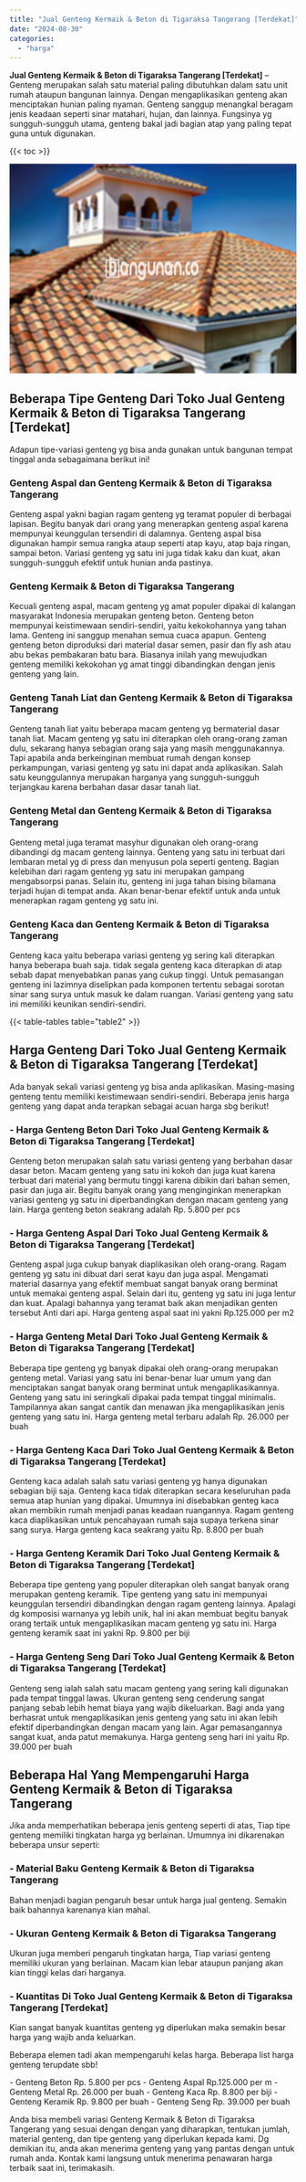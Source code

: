```yaml
---
title: "Jual Genteng Kermaik & Beton di Tigaraksa Tangerang [Terdekat]"
date: "2024-08-30"
categories: 
  - "harga"
---
```


**Jual Genteng Kermaik & Beton di Tigaraksa Tangerang \[Terdekat\]** – Genteng merupakan salah satu material paling dibutuhkan dalam satu unit rumah ataupun bangunan lainnya. Dengan mengaplikasikan genteng akan menciptakan hunian paling nyaman. Genteng sanggup menangkal beragam jenis keadaan seperti sinar matahari, hujan, dan lainnya. Fungsinya yg sungguh-sungguh utama, genteng bakal jadi bagian atap yang paling tepat guna untuk digunakan.

{{< toc >}}

![Jual Genteng Kermaik & Beton di Tigaraksa Tangerang [Terdekat]](/images/genteng-minimalis-murah10.png)

## Beberapa Tipe Genteng Dari Toko Jual Genteng Kermaik & Beton di Tigaraksa Tangerang \[Terdekat\]

Adapun tipe-variasi genteng yg bisa anda gunakan untuk bangunan tempat tinggal anda sebagaimana berikut ini!

### Genteng Aspal dan Genteng Kermaik & Beton di Tigaraksa Tangerang

Genteng aspal yakni bagian ragam genteng yg teramat populer di berbagai lapisan. Begitu banyak dari orang yang menerapkan genteng aspal karena mempunyai keunggulan tersendiri di dalamnya. Genteng aspal bisa digunakan hampir semua rangka ataup seperti atap kayu, atap baja ringan, sampai beton. Variasi genteng yg satu ini juga tidak kaku dan kuat, akan sungguh-sungguh efektif untuk hunian anda pastinya.

### Genteng Kermaik & Beton di Tigaraksa Tangerang

Kecuali genteng aspal, macam genteng yg amat populer dipakai di kalangan masyarakat Indonesia merupakan genteng beton. Genteng beton mempunyai keistimewaan sendiri-sendiri, yaitu kekokohannya yang tahan lama. Genteng ini sanggup menahan semua cuaca apapun. Genteng genteng beton diproduksi dari material dasar semen, pasir dan fly ash atau abu bekas pembakaran batu bara. Biasanya inilah yang mewujudkan genteng memiliki kekokohan yg amat tinggi dibandingkan dengan jenis genteng yang lain.

### Genteng Tanah Liat dan Genteng Kermaik & Beton di Tigaraksa Tangerang

Genteng tanah liat yaitu beberapa macam genteng yg bermaterial dasar tanah liat. Macam genteng yg satu ini diterapkan oleh orang-orang zaman dulu, sekarang hanya sebagian orang saja yang masih menggunakannya. Tapi apabila anda berkeinginan membuat rumah dengan konsep perkampungan, variasi genteng yg satu ini dapat anda aplikasikan. Salah satu keunggulannya merupakan harganya yang sungguh-sungguh terjangkau karena berbahan dasar dasar tanah liat.

### Genteng Metal dan Genteng Kermaik & Beton di Tigaraksa Tangerang

Genteng metal juga teramat masyhur digunakan oleh orang-orang dibandingi dg macam genteng lainnya. Genteng yang satu ini terbuat dari lembaran metal yg di press dan menyusun pola seperti genteng. Bagian kelebihan dari ragam genteng yg satu ini merupakan gampang mengabsorpsi panas. Selain itu, genteng ini juga tahan bising bilamana terjadi hujan di tempat anda. Akan benar-benar efektif untuk anda untuk menerapkan ragam genteng yg satu ini.

### Genteng Kaca dan Genteng Kermaik & Beton di Tigaraksa Tangerang

Genteng kaca yaitu beberapa variasi genteng yg sering kali diterapkan hanya beberapa buah saja. tidak segala genteng kaca diterapkan di atap sebab dapat menyebabkan panas yang cukup tinggi. Untuk pemasangan genteng ini lazimnya diselipkan pada komponen tertentu sebagai sorotan sinar sang surya untuk masuk ke dalam ruangan. Variasi genteng yang satu ini memiliki keunikan sendiri-sendiri.

{{< table-tables table="table2" >}}

## Harga Genteng Dari Toko Jual Genteng Kermaik & Beton di Tigaraksa Tangerang \[Terdekat\]

Ada banyak sekali variasi genteng yg bisa anda aplikasikan. Masing-masing genteng tentu memiliki keistimewaan sendiri-sendiri. Beberapa jenis harga genteng yang dapat anda terapkan sebagai acuan harga sbg berikut!

### \- Harga Genteng Beton Dari Toko Jual Genteng Kermaik & Beton di Tigaraksa Tangerang \[Terdekat\]

Genteng beton merupakan salah satu variasi genteng yang berbahan dasar dasar beton. Macam genteng yang satu ini kokoh dan juga kuat karena terbuat dari material yang bermutu tinggi karena dibikin dari bahan semen, pasir dan juga air. Begitu banyak orang yang menginginkan menerapkan variasi genteng yg satu ini diperbandingkan dengan macam genteng yang lain. Harga genteng beton seakrang adalah Rp. 5.800 per pcs

### \- Harga Genteng Aspal Dari Toko Jual Genteng Kermaik & Beton di Tigaraksa Tangerang \[Terdekat\]

Genteng aspal juga cukup banyak diaplikasikan oleh orang-orang. Ragam genteng yg satu ini dibuat dari serat kayu dan juga aspal. Mengamati material dasarnya yang efektif membuat sangat banyak orang berminat untuk memakai genteng aspal. Selain dari itu, genteng yg satu ini juga lentur dan kuat. Apalagi bahannya yang teramat baik akan menjadikan genten tersebut Anti dari api. Harga genteng aspal saat ini yakni Rp.125.000 per m2

### \- Harga Genteng Metal Dari Toko Jual Genteng Kermaik & Beton di Tigaraksa Tangerang \[Terdekat\]

Beberapa tipe genteng yg banyak dipakai oleh orang-orang merupakan genteng metal. Variasi yang satu ini benar-benar luar umum yang dan menciptakan sangat banyak orang berminat untuk mengaplikasikannya. Genteng yang satu ini seringkali dipakai pada tempat tinggal minimalis. Tampilannya akan sangat cantik dan menawan jika mengaplikasikan jenis genteng yang satu ini. Harga genteng metal terbaru adalah Rp. 26.000 per buah

### \- Harga Genteng Kaca Dari Toko Jual Genteng Kermaik & Beton di Tigaraksa Tangerang \[Terdekat\]

Genteng kaca adalah salah satu variasi genteng yg hanya digunakan sebagian biji saja. Genteng kaca tidak diterapkan secara keseluruhan pada semua atap hunian yang dipakai. Umumnya ini disebabkan genteg kaca akan membikin rumah menjadi panas keadaan ruangannya. Ragam genteng kaca diaplikasikan untuk pencahayaan rumah saja supaya terkena sinar sang surya. Harga genteng kaca seakrang yaitu Rp. 8.800 per buah

### \- Harga Genteng Keramik Dari Toko Jual Genteng Kermaik & Beton di Tigaraksa Tangerang \[Terdekat\]

Beberapa tipe genteng yang populer diterapkan oleh sangat banyak orang merupakan genteng keramik. Tipe genteng yang satu ini mempunyai keunggulan tersendiri dibandingkan dengan ragam genteng lainnya. Apalagi dg komposisi warnanya yg lebih unik, hal ini akan membuat begitu banyak orang tertaik untuk mengaplikasikan macam genteng yg satu ini. Harga genteng keramik saat ini yakni Rp. 9.800 per biji

### \- Harga Genteng Seng Dari Toko Jual Genteng Kermaik & Beton di Tigaraksa Tangerang \[Terdekat\]

Genteng seng ialah salah satu macam genteng yang sering kali digunakan pada tempat tinggal lawas. Ukuran genteng seng cenderung sangat panjang sebab lebih hemat biaya yang wajib dikeluarkan. Bagi anda yang berhasrat untuk mengaplikasikan jenis genteng yang satu ini akan lebih efektif diperbandingkan dengan macam yang lain. Agar pemasangannya sangat kuat, anda patut memakunya. Harga genteng seng hari ini yaitu Rp. 39.000 per buah

## Beberapa Hal Yang Mempengaruhi Harga Genteng Kermaik & Beton di Tigaraksa Tangerang

Jika anda memperhatikan beberapa jenis genteng seperti di atas, Tiap tipe genteng memiliki tingkatan harga yg berlainan. Umumnya ini dikarenakan beberapa unsur seperti:

### \- Material Baku Genteng Kermaik & Beton di Tigaraksa Tangerang

Bahan menjadi bagian pengaruh besar untuk harga jual genteng. Semakin baik bahannya karenanya kian mahal.

### \- Ukuran Genteng Kermaik & Beton di Tigaraksa Tangerang

Ukuran juga memberi pengaruh tingkatan harga, Tiap variasi genteng memiliki ukuran yang berlainan. Macam kian lebar ataupun panjang akan kian tinggi kelas dari harganya.

### \- Kuantitas Di Toko Jual Genteng Kermaik & Beton di Tigaraksa Tangerang \[Terdekat\]

Kian sangat banyak kuantitas genteng yg diperlukan maka semakin besar harga yang wajib anda keluarkan.

Beberapa elemen tadi akan mempengaruhi kelas harga. Beberapa list harga genteng terupdate sbb!

\- Genteng Beton Rp. 5.800 per pcs - Genteng Aspal Rp.125.000 per m - Genteng Metal Rp. 26.000 per buah - Genteng Kaca Rp. 8.800 per biji - Genteng Keramik Rp. 9.800 per buah - Genteng Seng Rp. 39.000 per buah

Anda bisa membeli variasi Genteng Kermaik & Beton di Tigaraksa Tangerang yang sesuai dengan dengan yang diharapkan, tentukan jumlah, material genteng, dan tipe genteng yang diperlukan kepada kami. Dg demikian itu, anda akan menerima genteng yang yang pantas dengan untuk rumah anda. Kontak kami langsung untuk menerima penawaran harga terbaik saat ini, terimakasih.
